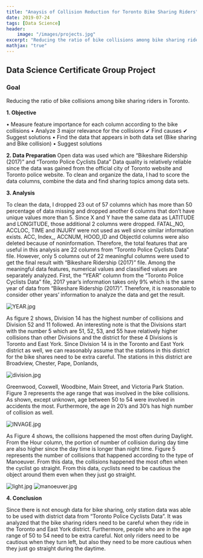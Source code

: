 ```yaml
---
title: "Anaysis of Collision Reduction for Toronto Bike Sharing Riders"
date: 2019-07-24
tags: [Data Science]
header:
    image: "/images/projects.jpg"
excerpt: "Reducing the ratio of bike collisions among bike sharing riders in Toronto"
mathjax: "true"
---
```

## Data Science Certificate Group Project
### Goal
Reducing the ratio of bike collisions among bike sharing riders in Toronto.

**1. Objective**

&bull; Measure feature importance for each column according to the bike collisions
&bull; Analyze 3 major relevance for the collisions
&#10004; Find causes
&#10004; Suggest solutions
&bull; Find the data that appears in both data set (Bike sharing and Bike collision)
&bull; Suggest solutions

**2. Data Preparation**
Open data was used which are “Bikeshare Ridership (2017)” and “Toronto Police Cyclists Data”
Data quality is relatively reliable since the data was gained from the official city of Toronto website and Toronto police website.
To clean and organize the data, I had to score the data columns, combine the data and find sharing topics among data sets.

**3. Analysis**

To clean the data, I dropped 23 out of 57 columns which has more than 50 percentage of data missing and dropped another 6 columns that don’t have unique values more than 5. Since X and Y have the same data as LATITUDE and LONGITUDE, those additional 2 columns were dropped. FATAL_NO, ACCLOC, TIME and INJURY were not used as well since similar information exists. ACC, Index_, ACCNUM, HOOD_ID and ObjectId columns were also deleted because of noninformation. Therefore, the total features that are useful in this analysis are 22 columns from “Toronto Police Cyclists Data” file. However, only 5 columns out of 22 meaningful columns were used to get the final result with “Bikeshare Ridership (2017)” file.
Among the meaningful data features, numerical values and classified values are separately analyzed. First, the “YEAR” column from the “Toronto Police Cyclists Data” file, 2017 year’s information takes only 9% which is the same year of data from “Bikeshare Ridership (2017)”. Therefore, it is reasonable to consider other years’ information to analyze the data and get the result.

<img src="{{ site.url }}{{ site.baseurl }}/images/YEAR.jpg" alt="YEAR.jpg">

As figure 2 shows, Division 14 has the highest number of collisions and Division 52 and 11 followed.
An interesting note is that the Divisions start with the number 5 which are 51, 52, 53, and 55 have relatively higher collisions than other Divisions and the district for these 4 Divisions is Toronto and East York.
Since Division 14 is in the Toronto and East York district as well, we can reasonably assume that the stations in this district for the bike shares need to be extra careful. The stations in this district are Broadview, Chester, Pape, Donlands, 

<img src="{{ site.url }}{{ site.baseurl }}/images/division.jpg" alt="division.jpg">

Greenwood, Coxwell, Woodbine, Main Street, and Victoria Park Station.
Figure 3 represents the age range that was involved in the bike collisions. As shown, except unknown, age between 50 to 54 were involved in accidents the most. Furthermore, the age in 20’s and 30’s has high number of collision as well. 


<img src="{{ site.url }}{{ site.baseurl }}/images/INVAGE.jpg" alt="INVAGE.jpg">

As Figure 4 shows, the collisions happened the most often during Daylight. From the Hour column, the portion of number of collision during day time are also higher since the day time is longer than night time.
Figure 5 represents the number of collisions that happened according to the type of Manoeuver. From this data, the collisions happened the most often when the cyclist go straight. From this data, cyclists need to be cautious the object around them even when they just go straight.

<img src="{{ site.url }}{{ site.baseurl }}/images/light.jpg" alt="light.jpg">
<img src="{{ site.url }}{{ site.baseurl }}/images/manoeuver.jpg" alt="manoeuver.jpg">

**4. Conclusion**

Since there is not enough data for bike sharing, only station data was able to be used with district data from “Toronto Police Cyclists Data”. It was analyzed that the bike sharing riders need to be careful when they ride in the Toronto and East York district. Furthermore, people who are in the age range of 50 to 54 need to be extra careful. Not only riders need to be cautious when they turn left, but also they need to be more cautious when they just go straight during the daytime.

